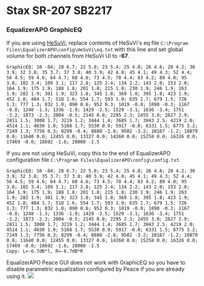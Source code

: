 # Stax SR-207 SB2217
### EqualizerAPO GraphicEQ
If you are using [HeSuVi](https://sourceforge.net/projects/hesuvi/), replace contents of HeSuVi's eq file `C:\Program Files\EqualizerAPO\config\HeSuVi\eq.txt` with this line and set global volume for both channels from HeSuVi UI to **-67**.
```
GraphicEQ: 10 -84; 20 6.7; 22 5.8; 23 5.4; 25 4.8; 26 4.6; 28 4.2; 30 3.9; 32 3.8; 35 3.7; 37 3.8; 40 3.9; 42 4.0; 45 4.1; 49 4.3; 52 4.4; 56 4.5; 59 4.6; 64 4.7; 68 4.6; 73 4.5; 78 4.4; 83 4.2; 89 4.0; 95 3.8; 102 3.4; 109 3.1; 117 2.8; 125 2.4; 134 2.2; 143 2.0; 153 2.0; 164 1.9; 175 1.9; 188 1.8; 201 1.8; 215 1.8; 230 1.9; 246 1.9; 263 1.9; 282 1.9; 301 1.9; 323 1.8; 345 1.8; 369 1.8; 395 1.8; 423 1.9; 452 1.8; 484 1.7; 518 1.6; 554 1.7; 593 1.9; 635 1.7; 679 1.5; 726 1.3; 777 1.3; 832 1.0; 890 0.6; 952 0.3; 1019 -0.0; 1090 -0.3; 1167 -0.8; 1248 -1.3; 1336 -1.9; 1429 -2.5; 1529 -3.1; 1636 -3.4; 1751 -3.2; 1873 -2.3; 2004 -0.5; 2145 0.8; 2295 2.3; 2455 3.0; 2627 2.9; 2811 1.5; 3008 1.7; 3219 1.2; 3444 1.4; 3685 1.7; 3943 2.5; 4219 2.0; 4514 1.1; 4830 1.0; 5168 1.7; 5530 0.9; 5917 -0.0; 6331 1.5; 6775 3.2; 7249 1.3; 7756 0.3; 8299 -0.4; 8880 -2.8; 9502 -3.2; 10167 -1.2; 10879 0.0; 11640 0.0; 12455 0.0; 13327 0.0; 14260 0.0; 15258 0.0; 16326 0.0; 17469 -0.0; 18692 -1.6; 20000 -2.5
```
If you are not using HeSuVi, copy this to the end of EqualizerAPO configuration file `C:\Program Files\EqualizerAPO\config\config.txt`.
```
GraphicEQ: 10 -84; 20 6.7; 22 5.8; 23 5.4; 25 4.8; 26 4.6; 28 4.2; 30 3.9; 32 3.8; 35 3.7; 37 3.8; 40 3.9; 42 4.0; 45 4.1; 49 4.3; 52 4.4; 56 4.5; 59 4.6; 64 4.7; 68 4.6; 73 4.5; 78 4.4; 83 4.2; 89 4.0; 95 3.8; 102 3.4; 109 3.1; 117 2.8; 125 2.4; 134 2.2; 143 2.0; 153 2.0; 164 1.9; 175 1.9; 188 1.8; 201 1.8; 215 1.8; 230 1.9; 246 1.9; 263 1.9; 282 1.9; 301 1.9; 323 1.8; 345 1.8; 369 1.8; 395 1.8; 423 1.9; 452 1.8; 484 1.7; 518 1.6; 554 1.7; 593 1.9; 635 1.7; 679 1.5; 726 1.3; 777 1.3; 832 1.0; 890 0.6; 952 0.3; 1019 -0.0; 1090 -0.3; 1167 -0.8; 1248 -1.3; 1336 -1.9; 1429 -2.5; 1529 -3.1; 1636 -3.4; 1751 -3.2; 1873 -2.3; 2004 -0.5; 2145 0.8; 2295 2.3; 2455 3.0; 2627 2.9; 2811 1.5; 3008 1.7; 3219 1.2; 3444 1.4; 3685 1.7; 3943 2.5; 4219 2.0; 4514 1.1; 4830 1.0; 5168 1.7; 5530 0.9; 5917 -0.0; 6331 1.5; 6775 3.2; 7249 1.3; 7756 0.3; 8299 -0.4; 8880 -2.8; 9502 -3.2; 10167 -1.2; 10879 0.0; 11640 0.0; 12455 0.0; 13327 0.0; 14260 0.0; 15258 0.0; 16326 0.0; 17469 -0.0; 18692 -1.6; 20000 -2.5
Copy: L=-6.7dB*l, R=-6.7dB*R
```
EqualizerAPO Peace GUI does not work with GraphicEQ so you have to disable parametric equalization configured by Peace if you are already using it.
![](https://raw.githubusercontent.com/jaakkopasanen/AutoEq/master/results/SBAF-Serious/innerfidelity/onear/Stax%20SR-207%20SB2217/Stax%20SR-207%20SB2217.png)
